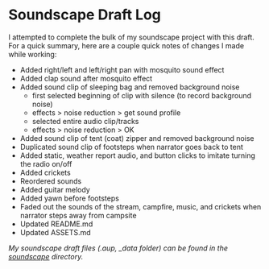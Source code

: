 # Soundscape Draft Log

I attempted to complete the bulk of my soundscape project with this draft. For a quick summary, here are a couple quick notes of changes I made while working:
- Added right/left and left/right pan with mosquito sound effect
- Added clap sound after mosquito effect
- Added sound clip of sleeping bag and removed background noise
  - first selected beginning of clip with silence (to record background noise)
  - effects > noise reduction > get sound profile
  - selected entire audio clip/tracks
  - effects > noise reduction > OK
- Added sound clip of tent (coat) zipper and removed background noise
- Duplicated sound clip of footsteps when narrator goes back to tent
- Added static, weather report audio, and button clicks to imitate turning the radio on/off
- Added crickets
- Reordered sounds
- Added guitar melody
- Added yawn before footsteps
- Faded out the sounds of the stream, campfire, music, and crickets when narrator steps away from campsite
- Updated README.md
- Updated ASSETS.md

*My soundscape draft files (.aup, _data folder) can be found in the [soundscape](https://github.com/cmgo412/soundscape2021spring/tree/master/soundscape) directory.*
